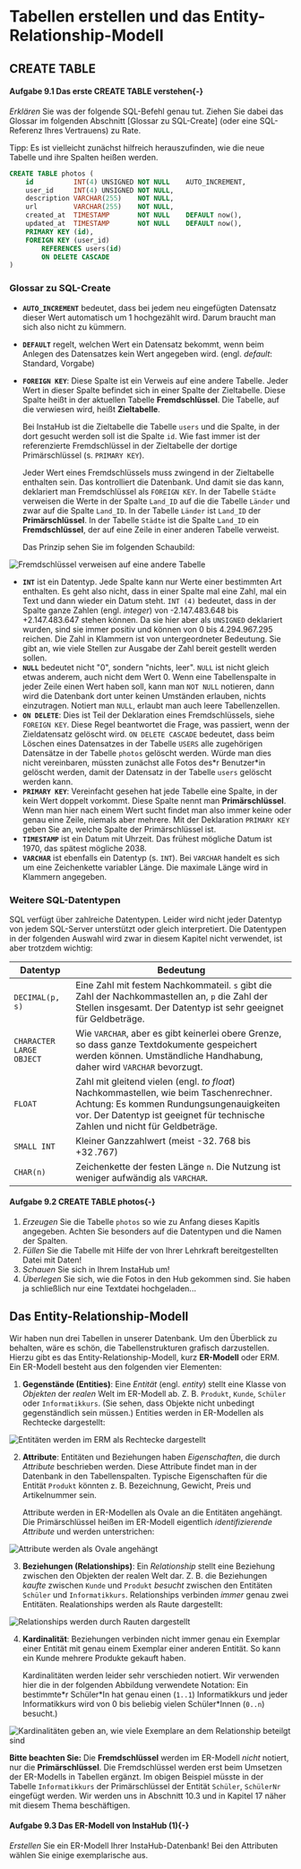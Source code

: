 # Tabellen erstellen und das Entity-Relationship-Modell 

## CREATE TABLE

#### Aufgabe 9.1 Das erste CREATE TABLE verstehen{-}

_Erklären_ Sie was der folgende SQL-Befehl genau tut. Ziehen Sie dabei das Glossar im folgenden Abschnitt [Glossar zu SQL-Create] (oder eine SQL-Referenz Ihres Vertrauens)  zu Rate. 

Tipp: Es ist vielleicht zunächst hilfreich herauszufinden, wie die neue Tabelle und ihre Spalten heißen werden.

```sql
CREATE TABLE photos (
	id 			INT(4) UNSIGNED	NOT NULL	AUTO_INCREMENT,
	user_id		INT(4) UNSIGNED	NOT NULL,
  	description	VARCHAR(255)	NOT NULL,
   	url			VARCHAR(255)	NOT NULL,
    created_at	TIMESTAMP 		NOT NULL	DEFAULT now(),
    updated_at	TIMESTAMP		NOT NULL	DEFAULT now(), 
   	PRIMARY KEY (id),
   	FOREIGN KEY (user_id) 
    	REFERENCES users(id) 
		ON DELETE CASCADE
)
```

### Glossar zu SQL-Create

+ **`AUTO_INCREMENT`** bedeutet, dass bei jedem neu eingefügten Datensatz dieser Wert automatisch um 1 hochgezählt wird. Darum braucht man sich also nicht zu kümmern.
- **`DEFAULT`** regelt, welchen Wert ein Datensatz bekommt, wenn beim Anlegen des Datensatzes kein Wert angegeben wird. (engl. _default_: Standard, Vorgabe)
+ **`FOREIGN KEY`**: Diese Spalte ist ein Verweis auf eine andere Tabelle. Jeder Wert in dieser Spalte befindet sich in einer Spalte der Zieltabelle. Diese Spalte heißt in der aktuellen Tabelle **Fremdschlüssel**. Die Tabelle, auf die verwiesen wird, heißt **Zieltabelle**.

  Bei InstaHub ist die Zieltabelle die Tabelle `users` und die Spalte, in der dort gesucht werden soll ist die Spalte `id`. Wie fast immer ist der referenzierte Fremdschlüssel in der Zieltabelle der dortige Primärschlüssel (s. `PRIMARY KEY`).

  Jeder Wert eines Fremdschlüssels muss zwingend in der Zieltabelle enthalten sein. Das kontrolliert die Datenbank. Und damit sie das kann, deklariert man Fremdschlüssel als `FOREIGN KEY`.
   In der Tabelle ``Städte`` verweisen die Werte in der Spalte ``Land_ID`` auf die die Tabelle ``Länder`` und zwar auf die Spalte ``Land_ID``. In der Tabelle ``Länder`` ist ``Land_ID`` der **Primärschlüssel**. In der Tabelle ``Städte`` ist die Spalte ``Land_ID`` ein **Fremdschlüssel**, der auf eine Zeile in einer anderen Tabelle verweist. 

  Das Prinzip sehen Sie im folgenden Schaubild:

![Fremdschlüssel verweisen auf eine andere Tabelle](assets/09-Fremdschluessel.png)

+  **`INT`** ist ein Datentyp. Jede Spalte  kann nur Werte einer bestimmten Art enthalten. Es geht also nicht, dass in einer Spalte mal eine Zahl, mal ein Text und dann wieder ein Datum steht. `INT (4)` bedeutet, dass in der Spalte ganze Zahlen (engl. _integer_) von -2.147.483.648 bis +2.147.483.647 stehen können. Da sie hier aber als `UNSIGNED` deklariert wurden, sind sie immer positiv und können von 0 bis 4.294.967.295  reichen. Die Zahl in Klammern ist von untergeordneter Bedeutung. Sie gibt an, wie viele Stellen zur Ausgabe der Zahl bereit gestellt werden sollen. 
+  **`NULL`** bedeutet nicht "0", sondern "nichts, leer". `NULL` ist nicht gleich etwas anderem, auch nicht dem Wert 0. Wenn eine Tabellenspalte in jeder Zeile einen Wert haben soll, kann man `NOT NULL` notieren, dann wird die Datenbank dort unter keinen Umständen erlauben, nichts einzutragen. Notiert man `NULL`, erlaubt man auch leere Tabellenzellen.
+  **`ON DELETE`**: Dies ist Teil der Deklaration eines Fremdschlüssels, siehe `FOREIGN KEY`. Diese Regel beantwortet die Frage, was passiert, wenn der Zieldatensatz gelöscht wird. `ON DELETE CASCADE` bedeutet, dass beim Löschen eines Datensatzes in der Tabelle `USERS` alle zugehörigen Datensätze in der Tabelle `photos` gelöscht werden. Würde man dies nicht vereinbaren, müssten zunächst alle Fotos des\*r Benutzer\*in gelöscht werden, damit der Datensatz in der Tabelle `users` gelöscht werden kann.
+  **`PRIMARY KEY`**:  Vereinfacht gesehen hat jede Tabelle eine Spalte, in der kein Wert doppelt vorkommt. Diese Spalte nennt man **Primärschlüssel**. Wenn man hier nach einem Wert sucht findet man also immer keine oder genau eine Zeile, niemals aber mehrere. Mit der Deklaration `PRIMARY KEY` geben Sie an, welche Spalte der Primärschlüssel ist.
+  **`TIMESTAMP`** ist ein Datum mit Uhrzeit. Das frühest mögliche Datum ist 1970, das spätest mögliche 2038.
+ **`VARCHAR`** ist ebenfalls ein Datentyp (s. `INT`). Bei `VARCHAR` handelt es sich um eine Zeichenkette variabler Länge. Die maximale Länge wird in Klammern angegeben.

### Weitere SQL-Datentypen

SQL verfügt über zahlreiche Datentypen. Leider wird nicht jeder Datentyp von jedem SQL-Server unterstützt oder gleich interpretiert. Die Datentypen in der folgenden Auswahl wird zwar in diesem Kapitel nicht verwendet, ist aber trotzdem wichtig:

| Datentyp                   | Bedeutung                                                    |
| -------------------------- | ------------------------------------------------------------ |
| ``DECIMAL(p, s)``          | Eine Zahl mit festem Nachkommateil. `s` gibt die Zahl der Nachkommastellen an, `p` die Zahl der Stellen insgesamt. Der Datentyp ist sehr geeignet für Geldbeträge. |
| ``CHARACTER LARGE OBJECT`` | Wie ``VARCHAR``, aber es gibt keinerlei obere Grenze, so dass ganze Textdokumente gespeichert werden können. Umständliche Handhabung, daher wird ``VARCHAR`` bevorzugt. |
| ``FLOAT``                  | Zahl mit gleitend vielen (engl. *to float*) Nachkommastellen, wie beim Taschenrechner. Achtung: Es kommen Rundungsungenauigkeiten vor. Der Datentyp ist geeignet für technische Zahlen und nicht für Geldbeträge. |
| ``SMALL INT``              | Kleiner Ganzzahlwert (meist -32. 768 bis +32 .767)           |
| ``CHAR(n)``                | Zeichenkette der festen Länge ``n``. Die Nutzung ist weniger aufwändig als ``VARCHAR``. |



#### Aufgabe 9.2 CREATE TABLE photos{-}

1. _Erzeugen_ Sie die Tabelle `photos` so wie zu Anfang dieses Kapitls angegeben. Achten Sie besonders auf die Datentypen und die Namen der Spalten. 
2. _Füllen_ Sie die Tabelle mit Hilfe der von Ihrer Lehrkraft bereitgestellten Datei mit Daten!
3. _Schauen_ Sie sich in Ihrem InstaHub um!
4. _Überlegen_ Sie sich, wie die Fotos in den Hub gekommen sind. Sie haben ja schließlich nur eine Textdatei hochgeladen...

## Das Entity-Relationship-Modell

Wir haben nun drei Tabellen in unserer Datenbank. Um den Überblick zu behalten, wäre es schön, die Tabellenstrukturen grafisch darzustellen. Hierzu gibt es das Entity-Relationship-Modell, kurz **ER-Modell** oder ERM. Ein ER-Modell besteht aus den folgenden vier Elementen:

1. **Gegenstände (Entities)**: Eine *Entität* (engl. _entity_) stellt eine Klasse von *Objekten* der *realen* Welt im ER-Modell ab. Z. B. `Produkt`, `Kunde`, `Schüler` oder `Informatikkurs`. (Sie sehen, dass Objekte nicht unbedingt gegenständlich sein müssen.) Entities werden in ER-Modellen als Rechtecke dargestellt:

![Entitäten werden im ERM als Rechtecke dargestellt](assets/09-ER1-Entitaeten.png)

2. **Attribute**: Entitäten und Beziehungen haben _Eigenschaften_, die durch _Attribute_ beschrieben werden. Diese Attribute findet man in der Datenbank in den Tabellenspalten. Typische Eigenschaften für die Entität `Produkt` könnten z. B. Bezeichnung, Gewicht, Preis und Artikelnummer sein.

   Attribute werden in ER-Modellen als Ovale an die Entitäten angehängt. Die Primärschlüssel heißen im ER-Modell eigentlich _identifizierende Attribute_ und werden unterstrichen:

![Attribute werden als Ovale angehängt](assets/09-ER1-Attribute.png)

3. **Beziehungen (Relationships)**: Ein *Relationship* stellt eine Beziehung zwischen den Objekten der realen Welt dar. Z. B. die Beziehungen _kaufte_ zwischen `Kunde` und `Produkt` _besucht_ zwischen den Entitäten `Schüler` und `Informatikkurs`. Relationships verbinden _immer_ genau zwei Entitäten. Realationships werden als Raute dargestellt:

![Relationships werden durch Rauten dargestellt](assets/09-ER1-Relationship.png)

4. **Kardinalität**: Beziehungen verbinden nicht immer genau ein Exemplar einer Entität mit genau einem Exemplar einer anderen Entität. So kann ein Kunde mehrere Produkte gekauft haben.

   Kardinalitäten werden leider sehr verschieden notiert. Wir verwenden hier die in der folgenden Abbildung verwendete Notation: Ein bestimmte\*r Schüler*In hat genau einen (`1..1`) Informatikkurs und jeder Informatikkurs wird von 0 bis beliebig vielen Schüler\*Innen (`0..n`) besucht.)

![Kardinalitäten geben an, wie viele Exemplare an dem Relationship beteilgt sind](assets/09-ER1-Kardinalitaeten.png)

**Bitte beachten Sie:** Die **Fremdschlüssel** werden im ER-Modell *nicht* notiert, nur die **Primärschlüssel**. Die Fremdschlüssel werden erst beim Umsetzen der ER-Modells in Tabellen ergänzt. Im obigen Beispiel müsste in der Tabelle `Informatikkurs` der Primärschlüssel der Entität `Schüler`, `SchülerNr` eingefügt werden. Wir werden uns in Abschnitt 10.3 und in Kapitel 17 näher mit diesem Thema beschäftigen.

#### Aufgabe 9.3 Das ER-Modell von InstaHub (1){-}

_Erstellen_ Sie ein ER-Modell Ihrer InstaHub-Datenbank! Bei den Attributen wählen Sie einige exemplarische aus.
